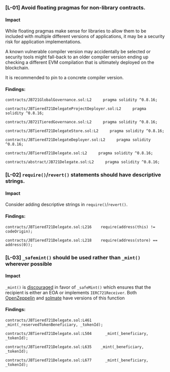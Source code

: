 ### [L-01] Avoid floating pragmas for non-library contracts.


#### Impact
While floating pragmas make sense for libraries to allow them to be included with multiple different versions of applications, it may be a security risk for application implementations.

A known vulnerable compiler version may accidentally be selected or security tools might fall-back to an older compiler version ending up checking a different EVM compilation that is ultimately deployed on the blockchain.

It is recommended to pin to a concrete compiler version.

#### Findings:
```
contracts/JB721GlobalGovernance.sol:L2     pragma solidity ^0.8.16;

contracts/JBTiered721DelegateProjectDeployer.sol:L2     pragma solidity ^0.8.16;

contracts/JB721TieredGovernance.sol:L2     pragma solidity ^0.8.16;

contracts/JBTiered721DelegateStore.sol:L2     pragma solidity ^0.8.16;

contracts/JBTiered721DelegateDeployer.sol:L2     pragma solidity ^0.8.16;

contracts/JBTiered721Delegate.sol:L2     pragma solidity ^0.8.16;

contracts/abstract/JB721Delegate.sol:L2     pragma solidity ^0.8.16;

```

### [L-02] ```require()```/```revert()``` statements should have descriptive strings.


#### Impact
Consider adding descriptive strings in ```require()```/```revert()```.


#### Findings:
```
contracts/JBTiered721Delegate.sol:L216    require(address(this) != codeOrigin);

contracts/JBTiered721Delegate.sol:L218    require(address(store) == address(0));

```

### [L-03] ```_safemint()``` should be used rather than ```_mint()``` wherever possible


#### Impact
```_mint()``` is [discouraged](https://github.com/OpenZeppelin/openzeppelin-contracts/blob/d4d8d2ed9798cc3383912a23b5e8d5cb602f7d4b/contracts/token/ERC721/ERC721.sol#L271) in favor of ```_safeMint()``` which ensures that the recipient is either an EOA or implements ```IERC721Receiver```. Both [OpenZeppelin](https://github.com/OpenZeppelin/openzeppelin-contracts/blob/d4d8d2ed9798cc3383912a23b5e8d5cb602f7d4b/contracts/token/ERC721/ERC721.sol#L238-L250) and [solmate](https://github.com/transmissions11/solmate/blob/4eaf6b68202e36f67cab379768ac6be304c8ebde/src/tokens/ERC721.sol#L180) have versions of this function


#### Findings:
```
contracts/JBTiered721Delegate.sol:L461      _mint(_reservedTokenBeneficiary, _tokenId);

contracts/JBTiered721Delegate.sol:L504      _mint(_beneficiary, _tokenId);

contracts/JBTiered721Delegate.sol:L635    _mint(_beneficiary, _tokenId);

contracts/JBTiered721Delegate.sol:L677      _mint(_beneficiary, _tokenId);

```
